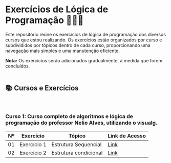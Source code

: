 # Exercícios de Lógica de Programação 🧠🤯😬

Este repositório reúne os exercícios de lógica de programação dos diversos cursos que estou realizando. Os exercícios estão organizados por curso e subdivididos por tópicos dentro de cada curso, proporcionando uma navegação mais simples e uma manutenção eficiente.

**Nota:** Os exercícios serão adicionados gradualmente, à medida que forem concluídos.
<br>
<br>

## 📚 Cursos e Exercícios
<br>

### Curso 1: **Curso completo de algoritmos e lógica de programação do professor Nelio Alves, utilizando o visualg.**

| Nº | Exercício  | Tópico | Link de Acesso |
|--- | ---------- | ------ | -------------- |
| 01 | Exercício 1 | Estrutura Sequencial | [Link](https://github.com/sant1ana/logica-programacao-exercicios/tree/main/Curso-01/Estrutura%20Sequencial) |
| 02 | Exercício 2 | Estrutura condicional | [Link](https://github.com/sant1ana/logica-programacao-exercicios/tree/main/Curso-01/Estrutura%20condicional) |
